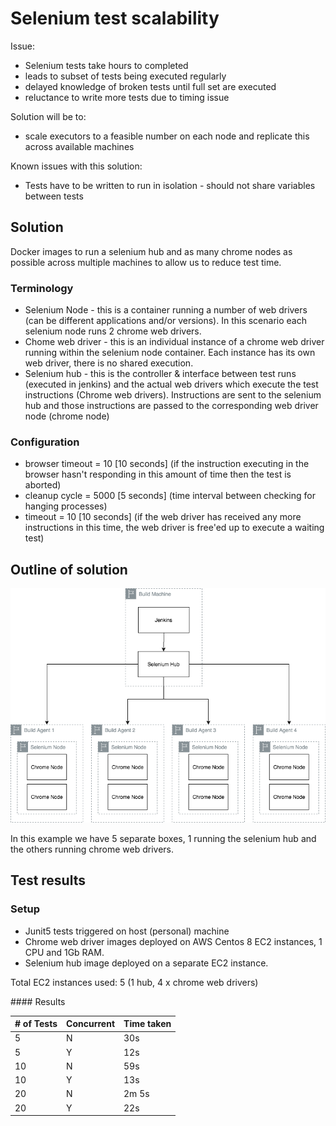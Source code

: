 # Selenium test scalability

Issue:
- Selenium tests take hours to completed
- leads to subset of tests being executed regularly
- delayed knowledge of broken tests until full set are executed
- reluctance to write more tests due to timing issue

Solution will be to:
- scale executors to a feasible number on each node and replicate this across available machines

Known issues with this solution:
- Tests have to be written to run in isolation - should not share variables between tests

## Solution

Docker images to run a selenium hub and as many chrome nodes as possible across multiple machines to allow us to reduce test time. 

### Terminology
- Selenium Node - this is a container running a number of web drivers (can be different applications and/or versions). In this scenario each selenium node runs 2 chrome web drivers.
- Chome web driver - this is an individual instance of a chrome web driver running within the selenium node container. Each instance has its own web driver, there is no shared execution.
- Selenium hub - this is the controller & interface between test runs (executed in jenkins) and the actual web drivers which execute the test instructions (Chrome web drivers). Instructions are sent to the selenium hub and those instructions are passed to the corresponding web driver node (chrome node)

### Configuration
- browser timeout = 10 [10 seconds] (if the instruction executing in the browser hasn't responding in this amount of time then the test is aborted)
- cleanup cycle = 5000 [5 seconds] (time interval between checking for hanging processes)
- timeout = 10 [10 seconds] (if the web driver has received any more instructions in this time, the web driver is free'ed up to execute a waiting test)

## Outline of solution

![Selenium hub layout](https://github.com/dan05011991/diagrams/raw/master/Selenium%20Hub.png)

In this example we have 5 separate boxes, 1 running the selenium hub and the others running chrome web drivers.

## Test results

### Setup
- Junit5 tests triggered on host (personal) machine
- Chrome web driver images deployed on AWS Centos 8 EC2 instances, 1 CPU and 1Gb RAM.
- Selenium hub image deployed on a separate EC2 instance.

Total EC2 instances used: 5 (1 hub, 4 x chrome web drivers)

#### Results

| # of Tests| Concurrent | Time taken  |
|---|---|---|
| 5 | N | 30s |
| 5 | Y | 12s |
| 10 | N | 59s |
| 10 | Y | 13s |
| 20 | N | 2m 5s |
| 20 | Y | 22s |